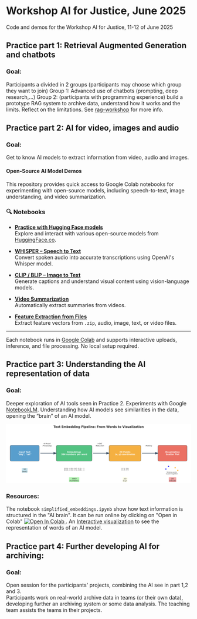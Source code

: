 # Workshop AI for Justice, June 2025
Code and demos for the Workshop AI for Justice, 11-12 of June 2025

## Practice part 1: Retrieval Augmented Generation and chatbots

### Goal: 
Participants a divided in 2 groups (participants may choose which group they want to join)
Group 1: Advanced use of chatbots (prompting, deep research,...)
Group 2: (participants with programming experience) build a prototype RAG system to archive data, understand how it works and the limits. Reflect on the limitations. See [rag-workshop](https://github.com/AIforJustice/workshop-June-2025/tree/main/rag-workshop) for more info.

## Practice part 2: AI for video, images and audio

### Goal: 
Get to know AI models to extract information from video, audio and images.

#### Open-Source AI Model Demos

This repository provides quick access to Google Colab notebooks for experimenting with open-source models, including speech-to-text, image understanding, and video summarization.

### 🔍 Notebooks

- **[Practice with Hugging Face models](https://colab.research.google.com/drive/1CGUX8z2O9hGMlceb3vYWVB24BymqOODV?usp=sharing)**  
  Explore and interact with various open-source models from [HuggingFace.co](https://huggingface.co).

- **[WHISPER – Speech to Text](https://colab.research.google.com/drive/1y5tyyVZSrvFKHtwbtsK7EmoMnOyeT504?usp=sharing)**  
  Convert spoken audio into accurate transcriptions using OpenAI's Whisper model.

- **[CLIP / BLIP – Image to Text](https://colab.research.google.com/drive/17jXQIl5dWUmFVJ7nn4VWDXfQi2yVevch?usp=sharing)**  
  Generate captions and understand visual content using vision-language models.

- **[Video Summarization](https://colab.research.google.com/drive/1kMyJmg1yNUvrsij4mgegwlKJlAiWl7vs?usp=sharing)**  
  Automatically extract summaries from videos.

- **[Feature Extraction from Files](https://colab.research.google.com/drive/1cpiw_KVQMLbI9dxqEispR_Vug2mwvt9T?usp=sharing)**  
  Extract feature vectors from `.zip`, audio, image, text, or video files.

---

Each notebook runs in [Google Colab](https://colab.research.google.com/) and supports interactive uploads, inference, and file processing. No local setup required.


## Practice part 3: Understanding the AI representation of data

### Goal: 
Deeper exploration of AI tools seen in Practice 2.  Experiments with Google [NotebookLM](https://notebooklm.google.com/). Understanding how AI models see similarities in the data, opening the “brain” of an AI model.

![Pipeline to visualize the AI brain](AIvisualizationpipeline.png)

### Resources: 
The notebook `simplified_embeddings.ipynb` show how text information is structured in the "AI brain". It can be run online by clicking on "Open in Colab" <a target="_blank" href="https://colab.research.google.com/github/AIforJustice/workshop-June-2025/blob/main/simplified_embeddings.ipynb">
  <img src="https://colab.research.google.com/assets/colab-badge.svg" alt="Open In Colab"/>
</a>. 
An [Interactive visualization](https://projector.tensorflow.org/) to see the representation of words of an AI model.

## Practice part 4: Further developing AI for archiving: 

### Goal: 
Open session for the participants' projects, combining the AI see in part 1,2 and 3.                  
Participants work on real-world archive data in teams (or their own data), developing further an archiving system or some data analysis. The teaching team assists the teams in their projects.
